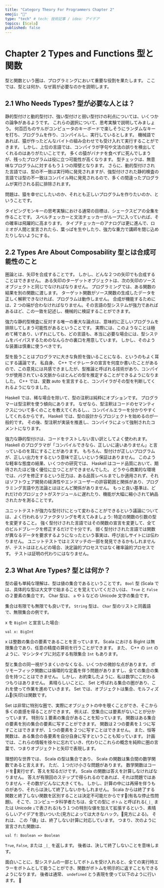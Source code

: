 ```yaml
---
title: "Category Theory For Programmers Chapter 2"
emoji: "🌊"
type: "tech" # tech: 技術記事 / idea: アイデア
topics: [Scala]
published: false
---
```


# Chapter 2 Types and Functions  型と関数

型と関数という圏は、プログラミングにおいて重要な役割を果たします。
ここでは、型とは何か、なぜ肩が必要なのかを説明します。

## 2.1 Who Needs Types?  型が必要な人とは？

静的型付けと動的型付け、強い型付けと弱い型付けの利点については、いくつかの論争があるようです。
これらの選択について、思考実験で説明してみましょう。
何百匹ものサルがコンピュータのキーボードで楽しそうにランダムなキーを打ち、プログラムを作り、コンパイルし、実行しているとします。
機械語であれば、猿が作ったどんなバイトの組み合わせでも受け入れて実行することができます。
しかし、上位の言語では、コンパイラが字句や文法の誤りを検出してくれるのはありがたいことです。
多くの猿がバナナを食べずに死んでしまうが、残ったプログラムは役に立つ可能性が高くなります。
型チェックは、無意味なプログラムに対するもう１つの障壁となります。
さらに、動的型付けされた言語では、型の不一致は実行時に発見されますが、強型付けされた静的検査の言語では型の不一致はコンパイル時に発見されるので、多くの間違ったプログラムが実行される前に排除されます。

問題は、猿を幸せにしたいのか、それとも正しいプログラムを作りたいのか、ということです。

タイピングモンキーの思考実験における通常の目標は、シェークスピアの全集を作ることです。
スペルチェッカーと文法チェッカーがループに入っていれば、その確率は飛躍的に高まります。
タイプチェッカーのアナログは更に進んで、ロミオが人間と宣言されたら、葉っぱを生やしたり、強力な重力で講師を閉じ込めたりしないようにする。

## 2.2 Types Are About Composability  型とは合成可能性のこと

圏論とは、矢印を合成することです。
しかし、どんな２つの矢印でも合成することはできません。
ある矢印のターゲットオブジェクトは、次の矢印のソースオブジェクトと同じでなければなりません。
プログラミングでは、ある関数の結果を別の関数に渡します。
ターゲット関数がソース関数の生成したデータを正しく解釈できなければ、プログラムは動作しません。
合成が機能するためには、2 つの端が合わなければなりません。その言語の型システムが強力であればあるほど、この一致を記述し、機械的に検証することができます。

強力な静的型検査に反対する唯一の重大な論点は、意味的に正しいプログラムを排除してしまう可能性があるということです。
実際には、このようなことは極めて稀であり、いずれにしても、どの言語も、本当に必要な場合には、型システムをバイパスするためのなんらかの裏口を用意しています。
しかし、そのような装置は慎重に使うべきです。

型を扱うことはプログラマに大きな負担を強いることになる、というのもよく耳にする議論です。
私自身、 C++ でイテレータの宣言を何度か書いたことがあるので、この意見には共感できましたが、型推論と呼ばれる技術があり、コンパイラが使用されている文脈からほとんどの型を推定することができるようになりました。
C++ では、変数 auto を宣言すると、コンパイラがその型を判断してくれるようになりました。

Haskell では、稀な場合を除いて、型の注釈は純粋にオプションです。
プログラマーは型注釈を使う傾向にあります。
なぜなら、型注釈はコードのセマンティクスについて多くのことを教えてくれるし、、コンパイルエラーを分かりやすくしてくれるからです。
Haskell では、型の設計からプロジェクトを始めるのが一般的です。
その後、型注釈が実装を推進し、コンパイラによって強制されたコメントになります。

強力な静的型付けは、コードをテストしない言い訳としてよく使われます。
Haskell のプログラマが「コンパイルできなら、正しいに違いありません」と言っているのを耳にすることがあります。
もちろん、型付けが正しいプログラムが、正しい出力をするという意味で正しいという保証はありません。
このような軽率な態度の結果、いくつかの研究では、 Haskell はコード品質において、期待されたほど強く優位に立つことができませんでした。
どうやら商業的な環境では、バグを修正するという圧力は、ある品質レベルまでしか適用されず、それはソフトウェア開発の経済性やエンドユーザーの許容範囲と関係があり、プログラミング言語や方法論とはほとんど関係がありません。
もっと良い基準は、どれだけのプロジェクトがスケジュールに遅れたり、機能が大幅に縮小されて納品されたかを測ることです。

ユニットテストが強力な型付けにとって変わることができるという議論については、よく行われるリファクタリングを考えてみましょう: 特定の関数の引数の型を変更すること。
強く型付けされた言語ではその関数の宣言を変更して、全てのビルドブレークを修正するだけで十分です。
弱く型付けされた言語では関数が異なるデータを要求するようになったという事実は、呼び出しサイトには伝わりません。
ユニットテストではミスマッチの一部を発見できるかもしれませんが、テストはほとんどの場合、決定論的プロセスではなく確率論的プロセスです。
テストは証明の代わりにはなりません。

## 2.3 What Are Types?  型とは何か？

型の最も単純な理解は、型は値の集合であるということです。
`Bool` 型 (Scala では、具体的な型は大文字で始まることを覚えていてください)は、 `True` と `False` の２要素の集合です。
Char 型は、 `a` や `å` などの Unicode 文字の集合です。

集合は有限でも無限でも良いです。
`String` 型は、 `Char` 型のリストと同義語で、無限集合の例です。

x を `BigInt` と宣言した場合:

`val x: BigInt`

x は整数の集合の要素であることを言っています。
Scala における BigInt は無限集合であり、任意の精度の算術を行うことができます。
また、 C++ の `int` のように、マシンタイプに対応する有限集合 `Int` もあります。

型と集合の同一視がうまくいかなくなる、いくつかの微妙な点があります。
ポリモーフィック関数には循環的な定義を伴う問題がありますし、全ての集合の集合を持つことはできません。
しかし、お約束したように、私は数学にこだわるつもりはありません。
素晴らしいことに、 Set と呼ばれる集合の圏があり、これを使って作業を進めていきます。
Set では、オブジェクトは集合、モルフィズム(矢印)は関数です。

Set は非常に特別な圏で、実際にオブジェクトの中を覗くことができ、そこから多くの直感を得ることができます。
例えば、空集合には要素がないことが分かっています。
特別な１要素の集合があることを知っています。
関数はある集合の要素を別の集合の要素に写すことができます。
関数は２つの要素を１つに写すことはできますが、１つの要素を２つに写すことはできません。
また、恒等関数は、ある集合の各要素を自分自身に写すということも知っています。
計画では、これらの情報を徐々に忘れていき、代わりにこれらの概念を純粋に圏の言葉で、つまりオブジェクトと矢印で表現します。

理想的な世界では、 Scala の型は集合であり、 Scala の関数は集合間の数学関数であると言えます。
ただ、１つだけ小さな問題があります。
数学関数はコードを実行せず、答えを知るだけです。
Scala の関数は答えを計算しなければなりません。
答えが有限回のステップで得られるのであれば、それは問題ではありません - その数がどんなに大きくても。
しかし、計算の中には再帰を伴うものがあり、それらは決して終了しないかもしれません。
Scala からは終了する関数と終了しない関数を区別することは決定不可能だからです(有名な停止性問題)。
そこで、コンピュータ科学者たちは、全ての型に `ボトム` と呼ばれる(`_|_` または Unicode `⊥`で表される)もう１つの特別な値を加えて拡張するという、素晴らしいアイデアを思いついた(見方によっては大きなハック。見方による)。
それは、
この「値」は、終了しない計算に対応しています。
つまり、次のように宣言された関数は、

`val f: Boolean => Boolean`

`True`, `False`, または `_|_` を返します。
後者は、決して終了しないことを意味します。

面白いことに、型システムの一部としてボトムを受け入れると、全ての実行時エラーをボトムとして扱うことができ、関数がボトムを明示的に返すこともできるようになります。
後者は通常、 `undefined` とう表現を使って以下のように行います。

